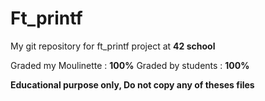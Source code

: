 # Ft_printf
My git repository for ft_printf project at **42 school**

Graded my Moulinette : **100%**
Graded by students : **100%**

**Educational purpose only, Do not copy any of theses files**
